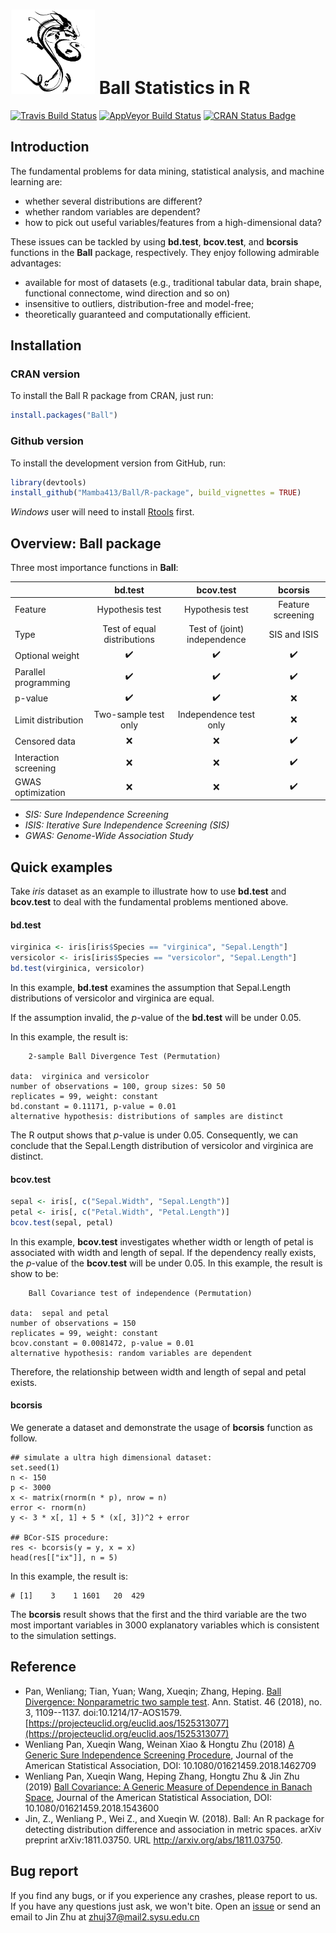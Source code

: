 <img src=https://github.com/Mamba413/git_picture/blob/master/scrcss.jpg width=135/>  Ball Statistics in R
===========

[![Travis Build Status](https://travis-ci.org/Mamba413/Ball.svg?branch=master)](https://travis-ci.org/Mamba413/Ball)
[![AppVeyor Build Status](https://ci.appveyor.com/api/projects/status/github/Mamba413/Ball?branch=master&svg=true)](https://ci.appveyor.com/project/Mamba413/Ball)
[![CRAN Status Badge](http://www.r-pkg.org/badges/version/Ball)](https://CRAN.R-project.org/package=Ball)

Introduction
----------
The fundamental problems for data mining, statistical analysis, and machine learning are:
- whether several distributions are different?
- whether random variables are dependent?
- how to pick out useful variables/features from a high-dimensional data?

These issues can be tackled by using **bd.test**, **bcov.test**, and **bcorsis** functions in the **Ball** package, respectively. They enjoy following admirable advantages:
- available for most of datasets (e.g., traditional tabular data, brain shape, functional connectome, wind direction and so on)
- insensitive to outliers, distribution-free and model-free;
- theoretically guaranteed and computationally efficient.

Installation
----------
### CRAN version         
To install the Ball R package from CRAN, just run:        
```R
install.packages("Ball")
```

### Github version       
To install the development version from GitHub, run:      
```R
library(devtools)
install_github("Mamba413/Ball/R-package", build_vignettes = TRUE)
```
*Windows* user will need to install [Rtools](https://cran.r-project.org/bin/windows/Rtools/) first.       

Overview: **Ball** package
----------
Three most importance functions in **Ball**:		

|                          |         **bd.test**         |        **bcov.test**         |        **bcorsis**        |
| ------------------------ | :-------------------------: | :--------------------------: | :-----------------------: |
| Feature                  |       Hypothesis test       |       Hypothesis test        |     Feature screening     |
| Type                     | Test of equal distributions | Test of (joint) independence | SIS and ISIS |
| Optional weight          |     :heavy_check_mark:      |      :heavy_check_mark:      |    :heavy_check_mark:     |
| Parallel programming     |     :heavy_check_mark:      |      :heavy_check_mark:      |    :heavy_check_mark:     |
| p-value                  |     :heavy_check_mark:      |      :heavy_check_mark:      |            :x:            |
| Limit distribution       |    Two-sample test only     |    Independence test only    |            :x:            |
| Censored data            |             :x:             |             :x:              |    :heavy_check_mark:     |
| Interaction screening    |             :x:             |             :x:              |    :heavy_check_mark:     |
| GWAS optimization |             :x:             |             :x:              |    :heavy_check_mark:     |

- *SIS: Sure Independence Screening*
- *ISIS: Iterative Sure Independence Screening (SIS)*
- *GWAS: Genome-Wide Association Study*

Quick examples
----------
Take *iris* dataset as an example to illustrate how to use **bd.test** and **bcov.test** to deal with the fundamental problems mentioned above.

#### **bd.test**              
```R
virginica <- iris[iris$Species == "virginica", "Sepal.Length"]
versicolor <- iris[iris$Species == "versicolor", "Sepal.Length"]
bd.test(virginica, versicolor)
```

In this example, **bd.test** examines the assumption that Sepal.Length distributions of versicolor and virginica are equal.

If the assumption invalid, the *p*-value of the **bd.test**  will be under 0.05.

In this example, the result is:

```
	2-sample Ball Divergence Test (Permutation)

data:  virginica and versicolor 
number of observations = 100, group sizes: 50 50
replicates = 99, weight: constant
bd.constant = 0.11171, p-value = 0.01
alternative hypothesis: distributions of samples are distinct
```

The R output shows that *p*-value is under 0.05. Consequently, we can conclude that the Sepal.Length distribution of versicolor and virginica are distinct.

#### **bcov.test**        

```R
sepal <- iris[, c("Sepal.Width", "Sepal.Length")]
petal <- iris[, c("Petal.Width", "Petal.Length")]
bcov.test(sepal, petal)
```

In this example, **bcov.test** investigates whether width or length of petal is associated with width and length of sepal. If the dependency really exists, the *p*-value of the **bcov.test** will be under 0.05. In this example, the result is show to be:

```
	Ball Covariance test of independence (Permutation)

data:  sepal and petal
number of observations = 150
replicates = 99, weight: constant
bcov.constant = 0.0081472, p-value = 0.01
alternative hypothesis: random variables are dependent
```
Therefore, the relationship between width and length of sepal and petal exists.

#### **bcorsis**                   
We generate a dataset and demonstrate the usage of **bcorsis** function as follow.

```{r}
## simulate a ultra high dimensional dataset:
set.seed(1)
n <- 150
p <- 3000
x <- matrix(rnorm(n * p), nrow = n)
error <- rnorm(n)
y <- 3 * x[, 1] + 5 * (x[, 3])^2 + error

## BCor-SIS procedure:
res <- bcorsis(y = y, x = x)
head(res[["ix"]], n = 5)
```
In this example, the result is:
```{r}
# [1]    3    1 1601   20  429
```
The **bcorsis** result shows that the first and the third variable are the two most 
important variables in 3000 explanatory variables which is consistent to the simulation settings.

<!-- If you use **Ball** or reference our blog post in a presentation or publication, we would appreciate citations of our package. Here is the corresponding Bibtex entry:
```
@article{zhu2018ball,
  title={Ball: An R package for detecting distribution difference and association in metric spaces},
  author={Zhu, Jin and Pan, Wenliang and Zheng, Wei and Wang, Xueqin},
  journal={arXiv preprint arXiv:1811.03750},
  year={2018}
}
``` -->

Reference
----------
- Pan, Wenliang; Tian, Yuan; Wang, Xueqin; Zhang, Heping. [Ball Divergence: Nonparametric two sample test](https://projecteuclid.org/euclid.aos/1525313077). Ann. Statist. 46 (2018), no. 3, 1109--1137. doi:10.1214/17-AOS1579. [https://projecteuclid.org/euclid.aos/1525313077](https://projecteuclid.org/euclid.aos/1525313077)
- Wenliang Pan, Xueqin Wang, Weinan Xiao & Hongtu Zhu (2018) [A Generic Sure Independence Screening Procedure](https://amstat.tandfonline.com/doi/full/10.1080/01621459.2018.1462709#.WupWaoiFM2x), Journal of the American Statistical Association, DOI: 10.1080/01621459.2018.1462709
- Wenliang Pan, Xueqin Wang, Heping Zhang, Hongtu Zhu & Jin Zhu (2019) [Ball Covariance: A Generic Measure of Dependence in Banach Space](https://doi.org/10.1080/01621459.2018.1543600), Journal of the American Statistical Association, DOI: 10.1080/01621459.2018.1543600
- Jin, Z., Wenliang P., Wei Z., and Xueqin W. (2018). Ball: An R package for detecting distribution difference and association in metric spaces. arXiv preprint arXiv:1811.03750. URL http://arxiv.org/abs/1811.03750.

Bug report
----------
If you find any bugs, or if you experience any crashes, please report to us. If you have any questions just ask, we won't bite. Open an [issue](https://github.com/Mamba413/Ball/issues) or send an email to Jin Zhu at zhuj37@mail2.sysu.edu.cn